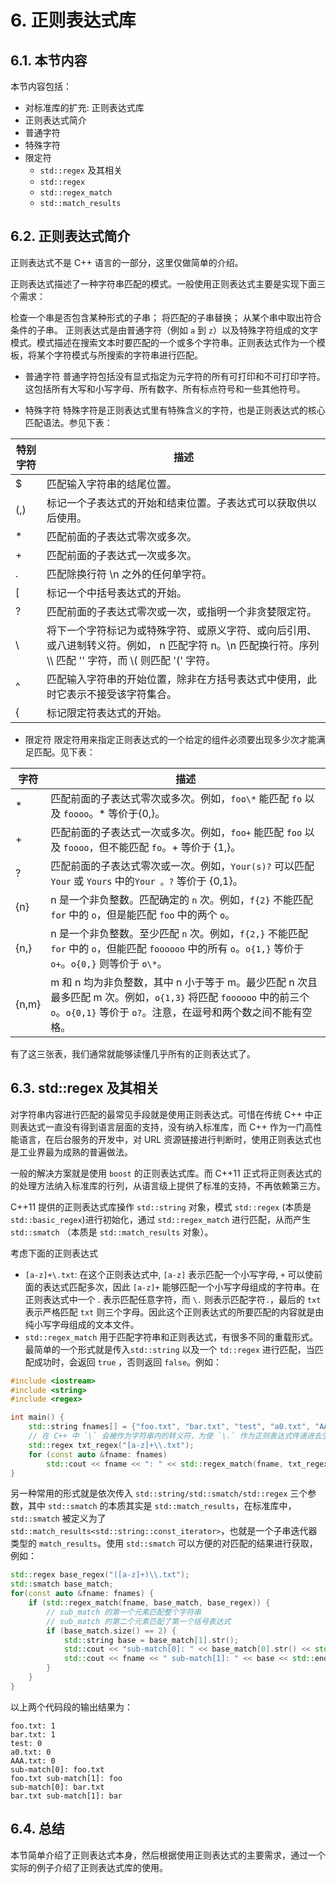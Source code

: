 # 6. 正则表达式库
## 6.1. 本节内容
本节内容包括：

- 对标准库的扩充: 正则表达式库
- 正则表达式简介
- 普通字符
- 特殊字符
- 限定符
	- `std::regex` 及其相关
	- `std::regex`
	- `std::regex_match`
	- `std::match_results`
## 6.2. 正则表达式简介
正则表达式不是 C++ 语言的一部分，这里仅做简单的介绍。

正则表达式描述了一种字符串匹配的模式。一般使用正则表达式主要是实现下面三个需求：

检查一个串是否包含某种形式的子串；
将匹配的子串替换；
从某个串中取出符合条件的子串。
正则表达式是由普通字符（例如 `a` 到 `z`）以及特殊字符组成的文字模式。模式描述在搜索文本时要匹配的一个或多个字符串。正则表达式作为一个模板，将某个字符模式与所搜索的字符串进行匹配。
- 普通字符
普通字符包括没有显式指定为元字符的所有可打印和不可打印字符。这包括所有大写和小写字母、所有数字、所有标点符号和一些其他符号。

- 特殊字符
特殊字符是正则表达式里有特殊含义的字符，也是正则表达式的核心匹配语法。参见下表：

特别字符 | 描述
-------- | -------------------
$        | 匹配输入字符串的结尾位置。
(,)      | 标记一个子表达式的开始和结束位置。子表达式可以获取供以后使用。
*        | 匹配前面的子表达式零次或多次。
+        | 匹配前面的子表达式一次或多次。
.        | 匹配除换行符 \n 之外的任何单字符。
[        | 标记一个中括号表达式的开始。
?        | 匹配前面的子表达式零次或一次，或指明一个非贪婪限定符。
\        | 将下一个字符标记为或特殊字符、或原义字符、或向后引用、或八进制转义符。例如， n 匹配字符 n。\n 匹配换行符。序列 \\\\ 匹配 '\' 字符，而 \\\( 则匹配 '(' 字符。
^        | 匹配输入字符串的开始位置，除非在方括号表达式中使用，此时它表示不接受该字符集合。
{        | 标记限定符表达式的开始。

- 限定符
限定符用来指定正则表达式的一个给定的组件必须要出现多少次才能满足匹配。见下表：

字符  | 描述
----  | -----
\*    | 匹配前面的子表达式零次或多次。例如，`foo\*` 能匹配 `fo` 以及 `foooo`。\* 等价于{0,}。
+     | 匹配前面的子表达式一次或多次。例如，`foo+` 能匹配 `foo` 以及 `foooo`，但不能匹配 `fo`。+ 等价于 {1,}。
?     | 匹配前面的子表达式零次或一次。例如，`Your(s)?` 可以匹配 `Your` 或 `Yours` 中的`Your 。?` 等价于 {0,1}。
{n}   | n 是一个非负整数。匹配确定的 `n` 次。例如，`f{2}` 不能匹配 `for` 中的 `o`，但是能匹配 `foo` 中的两个 `o`。
{n,}  | n 是一个非负整数。至少匹配 `n` 次。例如，`f{2,}` 不能匹配 `for` 中的 `o`，但能匹配 `foooooo` 中的所有 `o`。`o{1,}` 等价于 `o+`。`o{0,}` 则等价于 `o\*`。
{n,m} | m 和 n 均为非负整数，其中 n 小于等于 m。最少匹配 n 次且最多匹配 m 次。例如，`o{1,3}` 将匹配 `foooooo` 中的前三个 `o`。`o{0,1}` 等价于 `o?`。注意，在逗号和两个数之间不能有空格。

有了这三张表，我们通常就能够读懂几乎所有的正则表达式了。

## 6.3. std::regex 及其相关
对字符串内容进行匹配的最常见手段就是使用正则表达式。可惜在传统 C++ 中正则表达式一直没有得到语言层面的支持，没有纳入标准库，而 C++ 作为一门高性能语言，在后台服务的开发中，对 URL 资源链接进行判断时，使用正则表达式也是工业界最为成熟的普遍做法。

一般的解决方案就是使用 `boost` 的正则表达式库。而 C++11 正式将正则表达式的的处理方法纳入标准库的行列，从语言级上提供了标准的支持，不再依赖第三方。

C++11 提供的正则表达式库操作 `std::string` 对象，模式 `std::regex` (本质是 `std::basic_regex`)进行初始化，通过 `std::regex_match` 进行匹配，从而产生 `std::smatch` （本质是 `std::match_results` 对象）。

考虑下面的正则表达式

- `[a-z]+\.txt`: 在这个正则表达式中, `[a-z]` 表示匹配一个小写字母, `+` 可以使前面的表达式匹配多次，因此 `[a-z]+` 能够匹配一个小写字母组成的字符串。在正则表达式中一个 . 表示匹配任意字符，而 `\.` 则表示匹配字符`.`，最后的 `txt` 表示严格匹配 `txt` 则三个字母。因此这个正则表达式的所要匹配的内容就是由纯小写字母组成的文本文件。
- `std::regex_match` 用于匹配字符串和正则表达式，有很多不同的重载形式。最简单的一个形式就是传入`std::string` 以及一个 `td::regex` 进行匹配，当匹配成功时，会返回 `true` ，否则返回 `false`。例如：
```cpp
#include <iostream>
#include <string>
#include <regex>

int main() {
    std::string fnames[] = {"foo.txt", "bar.txt", "test", "a0.txt", "AAA.txt"};
    // 在 C++ 中 `\` 会被作为字符串内的转义符，为使 `\.` 作为正则表达式传递进去生效，需要对 `\` 进行二次转义，从而有 `\\.`
    std::regex txt_regex("[a-z]+\\.txt");
    for (const auto &fname: fnames)
        std::cout << fname << ": " << std::regex_match(fname, txt_regex) << std::endl;
}
```
另一种常用的形式就是依次传入 `std::string/std::smatch/std::regex` 三个参数，其中 `std::smatch` 的本质其实是 `std::match_results`，在标准库中， `std::smatch` 被定义为了 `std::match_results<std::string::const_iterator>`，也就是一个子串迭代器类型的 `match_results`。使用 `std::smatch` 可以方便的对匹配的结果进行获取，例如：
```cpp
std::regex base_regex("([a-z]+)\\.txt");
std::smatch base_match;
for(const auto &fname: fnames) {
    if (std::regex_match(fname, base_match, base_regex)) {
        // sub_match 的第一个元素匹配整个字符串
        // sub_match 的第二个元素匹配了第一个括号表达式
        if (base_match.size() == 2) {
            std::string base = base_match[1].str();
            std::cout << "sub-match[0]: " << base_match[0].str() << std::endl;
            std::cout << fname << " sub-match[1]: " << base << std::endl;
        }
    }
}
```
以上两个代码段的输出结果为：
```
foo.txt: 1
bar.txt: 1
test: 0
a0.txt: 0
AAA.txt: 0
sub-match[0]: foo.txt
foo.txt sub-match[1]: foo
sub-match[0]: bar.txt
bar.txt sub-match[1]: bar
```
## 6.4. 总结
本节简单介绍了正则表达式本身，然后根据使用正则表达式的主要需求，通过一个实际的例子介绍了正则表达式库的使用。
